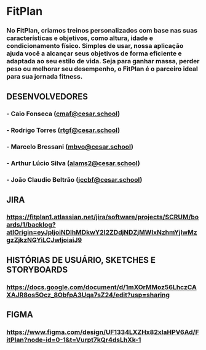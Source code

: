 # FitPlan

### No FitPlan, criamos treinos personalizados com base nas suas características e objetivos, como altura, idade e condicionamento físico. Simples de usar, nossa aplicação ajuda você a alcançar seus objetivos de forma eficiente e adaptada ao seu estilo de vida. Seja para ganhar massa, perder peso ou melhorar seu desempenho, o FitPlan é o parceiro ideal para sua jornada fitness.

## DESENVOLVEDORES

### - Caio Fonseca (cmaf@cesar.school)
### - Rodrigo Torres (rtgf@cesar.school)
### - Marcelo Bressani (mbvo@cesar.school)
### - Arthur Lúcio Silva (alams2@cesar.school)
### - João Claudio Beltrão (jccbf@cesar.school)

## JIRA

### https://fitplan1.atlassian.net/jira/software/projects/SCRUM/boards/1/backlog?atlOrigin=eyJpIjoiNDlhMDkwY2I2ZDdjNDZjMWIxNzhmYjIwMzgzZjkzNGYiLCJwIjoiaiJ9

## HISTÓRIAS DE USUÁRIO, SKETCHES E STORYBOARDS

### https://docs.google.com/document/d/1mXOrMMoz56LhczCAXAJR8os5Ocz_8ObfpA3Uqa7sZ24/edit?usp=sharing

## FIGMA 

### https://www.figma.com/design/UF1334LXZHx82xlaHPV6Ad/FitPlan?node-id=0-1&t=Vurpt7kQr4dsLhXk-1
